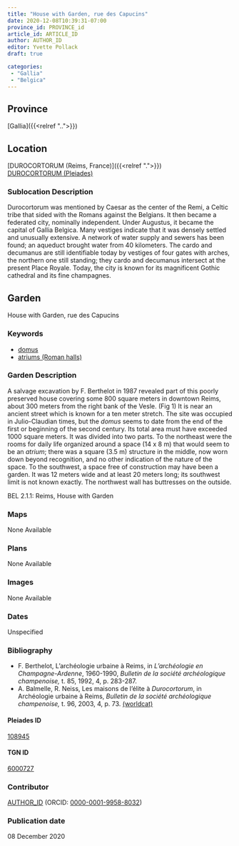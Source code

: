 ```yaml
---
title: "House with Garden, rue des Capucins"
date: 2020-12-08T10:39:31-07:00
province_id: PROVINCE_id
article_id: ARTICLE_ID
author: AUTHOR_ID
editor: Yvette Pollack
draft: true

categories:
 - "Gallia"
 - "Belgica"
---
```


## Province
[Gallia]({{<relref "..">}})

## Location

[DUROCORTORUM (Reims, France)]({{<relref ".">}}) \
[DUROCORTORUM (Pleiades)](https://pleiades.stoa.org/places/108945)

<!--### Location Description-->

<!-- LEAVE THIS BLANK FOR NOW -->

<!--## Sublocation-->

<!--
[AREA WITHIN LOCATION, LIKE “PALATINE HILL”](GEOREFERENCE LINK)
A sublocation is any area larger than an individual garden, but located within a location. I would always try to include a link to a controlled vocabulary here if possible. This ID may well be different from the Garden ID, e.g., Pompeii versus a Garden in one of the houses which has its own Pleiades ID.
-->

### Sublocation Description

Durocortorum was mentioned by Caesar as the center of the Remi, a Celtic tribe that sided with the Romans against the Belgians. It then became a federated city, nominally independent.  Under Augustus, it became the capital of Gallia Belgica. Many vestiges indicate that it was densely settled and unusually extensive.   A network of water supply and sewers has been found; an aqueduct brought water from 40 kilometers.  The cardo and decumanus are still identifiable today by vestiges of four gates with arches, the northern one still standing; they cardo and decumanus intersect at the present Place Royale.  Today, the city is known for its magnificent Gothic cathedral and its fine champagnes.

## Garden
House with Garden, rue des Capucins

### Keywords
- [domus](http://vocab.getty.edu/page/aat/300005506)
- [atriums (Roman halls)](http://vocab.getty.edu/page/aat/300004097)


### Garden Description

A salvage excavation by F. Berthelot in 1987 revealed part of this poorly preserved house covering some 800 square meters in downtown Reims, about 300 meters from the right bank of the Vesle. (Fig 1)  It is near an ancient street which is known for a ten meter stretch. The site was occupied in Julio-Claudian times, but the *domus* seems to date from the end of the first or beginning of the second century. Its total area must have exceeded 1000 square meters. It was divided into two parts. To the northeast were the rooms for daily life organized around a space (14 x 8 m) that would seem to be an *atrium*; there was a square (3.5 m) structure in the middle, now worn down beyond recognition, and no other indication of the nature of the space. To the southwest, a space free of construction may have been a garden. It was 12 meters wide and at least 20 meters long; its southwest limit is not known exactly. The northwest wall has buttresses on the outside.
<!-- Text comes from draft file rather than final file-->
BEL 2.1.1: Reims, House with Garden

### Maps

None Available

### Plans

None Available
<!--
{{< figure src="IMG_URL" alt="ALT_TEXT" title="CAPTION" >}}
-->

### Images

None Available

### Dates
Unspecified

### Bibliography
- F. Berthelot, L’archéologie urbaine à Reims, in *L’archéologie en Champagne-Ardenne*, 1960-1990, *Bulletin de la société archéologique champenoise,* t. 85, 1992, 4, p. 283-287.  <!-- not on worldcat -->
- A. Balmelle, R. Neiss, Les maisons de l’élite à *Durocortorum*, in Archéologie urbaine à Reims, *Bulletin de la société archéologique champenoise,* t. 96, 2003, 4, p. 73.  [(worldcat)](http://www.worldcat.org/oclc/718698064)


<!--#### Periodo ID-->

<!-- [PERIODO_ID](https://pleiades.stoa.org/places/PLEIADES_ID) -->

#### Pleiades ID

[108945](https://pleiades.stoa.org/places/108945)

#### TGN ID
[6000727](http://vocab.getty.edu/page/tgn/6000727)

### Contributor
[AUTHOR_ID](link) (ORCID: [0000-0001-9958-8032](https://orcid.org/0000-0001-9958-8032))

### Publication date
08 December 2020

<!--### Related articles-->

<!-- Links to other related articles. Leave blank for now -->